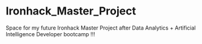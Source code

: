# Ironhack_Master_Project

Space for my future Ironhack Master Project after Data Analytics + Artificial Intelligence Developer bootcamp !!!
